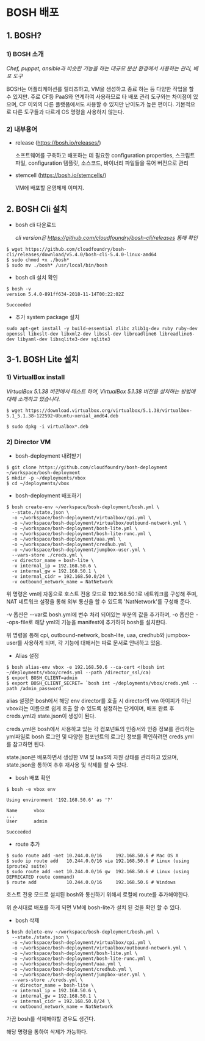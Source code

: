 # BOSH 배포

## 1. BOSH?

### 1)  BOSH 소개

*Chef, puppet, ansible과 비슷한 기능을 하는 대규모 분산 환경에서 사용하는 관리, 배포 도구*

BOSH는 어플리케이션를 릴리즈하고, VM을 생성하고 종료 하는 등 다양한 작업을 할 수 있지만. 주로 CF등 PaaS와 연계하여 사용하므로 타 배포 관리 도구와는 차이점이 있으며, CF 이외의 다른 플랫폼에서도 사용할 수 있지만 난이도가 높은 편이다. 기본적으로 다른 도구들과 다르게 OS 명령을 사용하지 않는다.

### 2) 내부용어

- release (https://bosh.io/releases/)

  소프트웨어를 구축하고 배포하는 데 필요한 configuration properties, 스크립트 파일, configuration 템플릿, 소스코드, 바이너리 파일들을 묶어 버전으로 관리

- stemcell (https://bosh.io/stemcells/)

   VM에 배포할 운영체제 이미지. 



## 2. BOSH Cli 설치

- bosh cli 다운로드

  *cli version은 https://github.com/cloudfoundry/bosh-cli/releases 통해 확인*

```
$ wget https://github.com/cloudfoundry/bosh-cli/releases/download/v5.4.0/bosh-cli-5.4.0-linux-amd64
$ sudo chmod +x ./bosh*
$ sudo mv ./bosh* /usr/local/bin/bosh
```

- bosh cli 설치 확인

```
$ bosh -v
version 5.4.0-891ff634-2018-11-14T00:22:02Z

Succeeded
```

- 추가 system package 설치

```
sudo apt-get install -y build-essential zlibc zlib1g-dev ruby ruby-dev openssl libxslt-dev libxml2-dev libssl-dev libreadline6 libreadline6-dev libyaml-dev libsqlite3-dev sqlite3
```



## 3-1. BOSH Lite 설치

### 1) VirtualBox install

*VirtualBox 5.1.38 버전에서 테스트 하여, VirtualBox 5.1.38 버전을 설치하는 방법에 대해 소개하고 있습니다.*

```
$ wget https://download.virtualbox.org/virtualbox/5.1.38/virtualbox-5.1_5.1.38-122592~Ubuntu~xenial_amd64.deb

$ sudo dpkg -i virtualbox*.deb
```

### 2) Director VM

- bosh-deployment 내려받기

```
$ git clone https://github.com/cloudfoundry/bosh-deployment ~/workspace/bosh-deployment
$ mkdir -p ~/deployments/vbox
$ cd ~/deployments/vbox
```

- bosh-deployment 배포하기

```
$ bosh create-env ~/workspace/bosh-deployment/bosh.yml \ 
  --state./state.json \ 
  -o ~/workspace/bosh-deployment/virtualbox/cpi.yml \ 
  -o ~/workspace/bosh-deployment/virtualbox/outbound-network.yml \ 
  -o ~/workspace/bosh-deployment/bosh-lite.yml \ 
  -o ~/workspace/bosh-deployment/bosh-lite-runc.yml \ 
  -o ~/workspace/bosh-deployment/uaa.yml \ 
  -o ~/workspace/bosh-deployment/credhub.yml \ 
  -o ~/workspace/bosh-deployment/jumpbox-user.yml \ 
  --vars-store ./creds.yml \ 
  -v director_name = bosh-lite \ 
  -v internal_ip = 192.168.50.6 \ 
  -v internal_gw = 192.168.50.1 \ 
  -v internal_cidr = 192.168.50.0/24 \ 
  -v outbound_network_name = NatNetwork
```

위 명령은 vm에 자동으로 호스트 전용 모드로 192.168.50.1로 네트워크를 구성해 주며, NAT 네트워크 설정을 통해 외부 통신을 할 수 있도록 'NatNetwork'를 구성해 준다.

-v 옵션은 --var로 bosh.yml에 변수 처리 되어있는 부분의 값을 추가하며, -o 옵션은 --ops-file로 해당 yml의 기능을 manifest에 추가하여 bosh를 설치한다.

위 명령을 통해 cpi, outbound-network, bosh-lite, uaa, credhub와 jumpbox-user를 사용하게 되며, 각 기능에 대해서는 따로 문서로 안내하고 있음.

- Alias 설정

```
$ bosh alias-env vbox -e 192.168.50.6 --ca-cert <(bosh int ~/deployments/vbox/creds.yml --path /director_ssl/ca)
$ export BOSH_CLIENT=admin
$ export BOSH_CLIENT_SECRET= `bosh int ~/deployments/vbox/creds.yml --path /admin_password`
```

alias 설정은 bosh에서 해당 env director를 호출 시 director의 vm 아이피가 아닌 vbox라는 이름으로 쉽게 호출 할 수 있도록 설정하는 단계이며, 배포 완료 후 creds.yml과 state.json이 생성이 된다.

creds.yml은 bosh에서 사용하고 있는 각 컴포넌트의 인증서와 인증 정보를 관리하는 yml파일로 bosh 로그인 및 다양한 컴포넌트의 로그인 정보를 확인하려면 creds.yml를 참고하면 된다.

state.json은 배포하면서 생성한 VM 및 IaaS의 자원 상태를 관리하고 있으며, state.json을 통하여 추후 재사용 및 삭제를 할 수 있다.

- bosh 배포 확인

```
$ bosh -e vbox env

Using environment '192.168.50.6' as '?'

Name      vbox  
...
User      admin  

Succeeded
```

- route 추가

```
$ sudo route add -net 10.244.0.0/16     192.168.50.6 # Mac OS X
$ sudo ip route add   10.244.0.0/16 via 192.168.50.6 # Linux (using iproute2 suite)
$ sudo route add -net 10.244.0.0/16 gw  192.168.50.6 # Linux (using DEPRECATED route command)
$ route add           10.244.0.0/16     192.168.50.6 # Windows
```

호스트 전용 모드로 설치된 bosh와 통신하기 위해서 로컬에 route를 추가해야한다. 

위 순서대로 배포를 하게 되면 VM에 bosh-lite가 설치 된 것을 확인 할 수 있다.

- bosh 삭제

```
$ bosh delete-env ~/workspace/bosh-deployment/bosh.yml \ 
  --state./state.json \ 
  -o ~/workspace/bosh-deployment/virtualbox/cpi.yml \ 
  -o ~/workspace/bosh-deployment/virtualbox/outbound-network.yml \ 
  -o ~/workspace/bosh-deployment/bosh-lite.yml \ 
  -o ~/workspace/bosh-deployment/bosh-lite-runc.yml \ 
  -o ~/workspace/bosh-deployment/uaa.yml \ 
  -o ~/workspace/bosh-deployment/credhub.yml \ 
  -o ~/workspace/bosh-deployment/jumpbox-user.yml \ 
  --vars-store ./creds.yml \ 
  -v director_name = bosh-lite \ 
  -v internal_ip = 192.168.50.6 \ 
  -v internal_gw = 192.168.50.1 \ 
  -v internal_cidr = 192.168.50.0/24 \ 
  -v outbound_network_name = NatNetwork
```

가끔 bosh를 삭제해야할 경우도 생긴다.

해당 명령을 통하여  삭제가 가능하다.

